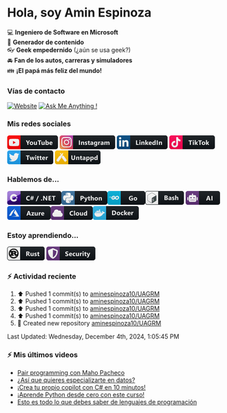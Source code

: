 # Hola, soy Amin Espinoza

:computer: **Ingeniero de Software en Microsoft**  
:pencil: **Generador de contenido**  
:eyeglasses: **Geek empedernido** (¿aún se usa geek?)  
:oncoming_automobile: **Fan de los autos, carreras y simuladores**  
:family: **¡El papá más feliz del mundo!**

### Vías de contacto

[![Website](https://img.shields.io/badge/aminespinoza.com-up-green?style=for-the-badge)][website]
[![Ask Me Anything !](https://img.shields.io/badge/Ask%20me-anything-1abc9c.svg?style=for-the-badge)](https://calendly.com/aminespinoza/consultoria)

### Mis redes sociales
[<img src="./assets/social/youtube.png"/>][youtube]
[<img src="./assets/social/instagram.png"/>][instagram]
[<img src="./assets/social/linkedin.png"/>][linkedin]
[<img src="./assets/social/tiktok.png"/>][linkedin]
[<img src="./assets/social/twitter.png"/>][twitter]
[<img src="./assets/social/untappd.png"/>][untappd]

### Hablemos de...
<img src="./assets/tech/csharp_dotnet.png"/><img src="./assets/tech/python.png"/><img src="./assets/tech/go.png"/><img src="./assets/tech/bash.png"/>
<img src="./assets/tech/ai.png"/><img src="./assets/tech/azure.png"/><img src="./assets/tech/cloud.png"/><img src="./assets/tech/docker.png"/>

### Estoy aprendiendo...
<img src="./assets/tech/rust.png"/> <img src="./assets/tech/security.png"/>


### :zap: Actividad reciente
<!--RECENT_ACTIVITY:start-->
1. ⬆️ Pushed 1 commit(s) to [aminespinoza10/UAGRM](https://github.com/aminespinoza10/UAGRM)<br>
2. ⬆️ Pushed 1 commit(s) to [aminespinoza10/UAGRM](https://github.com/aminespinoza10/UAGRM)<br>
3. ⬆️ Pushed 1 commit(s) to [aminespinoza10/UAGRM](https://github.com/aminespinoza10/UAGRM)<br>
4. ⬆️ Pushed 1 commit(s) to [aminespinoza10/UAGRM](https://github.com/aminespinoza10/UAGRM)<br>
5. 📔 Created new repository [aminespinoza10/UAGRM](https://github.com/aminespinoza10/UAGRM)<br>
<!--RECENT_ACTIVITY:end-->
<!--RECENT_ACTIVITY:last_update-->
Last Updated: Wednesday, December 4th, 2024, 1:05:45 PM
<!--RECENT_ACTIVITY:last_update_end-->

### :zap: Mis últimos videos
<!-- YOUTUBE:START -->
- [Pair programming con Maho Pacheco](https://www.youtube.com/watch?v=QZTxOdj3s60)
- [¿Así que quieres especializarte en datos?](https://www.youtube.com/watch?v=FhjCYkirlAw)
- [¡Crea tu propio copilot con C# en 10 minutos!](https://www.youtube.com/watch?v=bRCM-ilGU3M)
- [¡Aprende Python desde cero con este curso!](https://www.youtube.com/watch?v=bOREhypR1xw)
- [Esto es todo lo que debes saber de lenguajes de programación](https://www.youtube.com/watch?v=Oz0tBS_BksM)
<!-- YOUTUBE:END -->


[website]: https://aminespinoza.com/
[twitter]: https://twitter.com/aminespinoza
[youtube]: https://www.youtube.com/c/AminEspinoza
[linkedin]: https://www.linkedin.com/in/amin-espinoza-71b24661/
[instagram]: https://www.instagram.com/aminespinoza10/
[untappd]: https://untappd.com/user/aminespinoza
